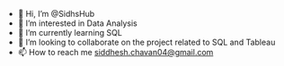 - 👋 Hi, I’m @SidhsHub
- 👀 I’m interested in Data Analysis
- 🌱 I’m currently learning SQL
- 💞️ I’m looking to collaborate on the project related to SQL and Tableau
- 📫 How to reach me siddhesh.chavan04@gmail.com

<!---
SidhsHub/SidhsHub is a ✨ special ✨ repository because its `README.md` (this file) appears on your GitHub profile.
You can click the Preview link to take a look at your changes.
--->
